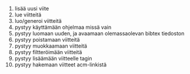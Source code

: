 1. lisää uusi viite
2. lue viitteitä
3. luo/generoi viitteitä
4. pystyy käyttämään ohjelmaa missä vain
4. pystyy luomaan uuden, ja avaamaan olemassaolevan bibtex tiedoston
5. pystyy poistamaan viitteitä
5. pystyy muokkaamaan viitteitä
6. pystyy filtteröimään viitteitä
7. pystyy lisäämään viitteelle tagin
8. pystyy hakemaan viitteet acm-linkistä
